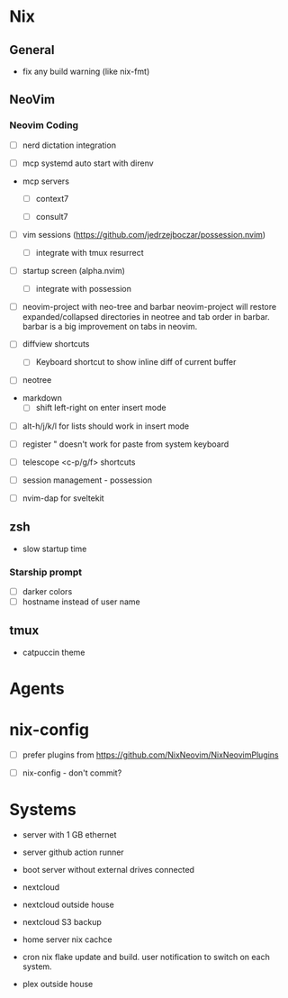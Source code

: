 
# Nix

## General

- fix any build warning (like nix-fmt)

## NeoVim

### Neovim Coding

- [ ] nerd dictation integration


- [ ] mcp systemd auto start with direnv
- mcp servers
    - [ ] context7
    - [ ] consult7


- [ ] vim sessions (https://github.com/jedrzejboczar/possession.nvim)
    - [ ] integrate with tmux resurrect
- [ ] startup screen (alpha.nvim)
    - [ ] integrate with possession
- [ ] neovim-project with neo-tree and barbar
neovim-project will restore expanded/collapsed directories in neotree and tab order in barbar. barbar is a big improvement on tabs in neovim.


- [ ] diffview shortcuts
    - [ ] Keyboard shortcut to show inline diff of current buffer

- [ ] neotree

- markdown
    - [ ] shift left-right on enter insert mode

- [ ] alt-h/j/k/l for lists should work in insert mode
- [ ] register " doesn't work for paste from system keyboard

- [ ] telescope <c-p/g/f> shortcuts
- [ ] session management - possession
- [ ] nvim-dap for sveltekit


## zsh

- slow startup time

### Starship prompt

- [ ] darker colors
- [ ] hostname instead of user name

## tmux

- catpuccin theme


# Agents
# nix-config

- [ ] prefer plugins from https://github.com/NixNeovim/NixNeovimPlugins


- [ ] nix-config - don't commit?

# Systems


- server with 1 GB ethernet
- server github action runner

- boot server without external drives connected

- nextcloud
- nextcloud outside house
- nextcloud S3 backup


- home server nix cachce
- cron nix flake update and build. user notification to switch on each system.

- plex outside house





